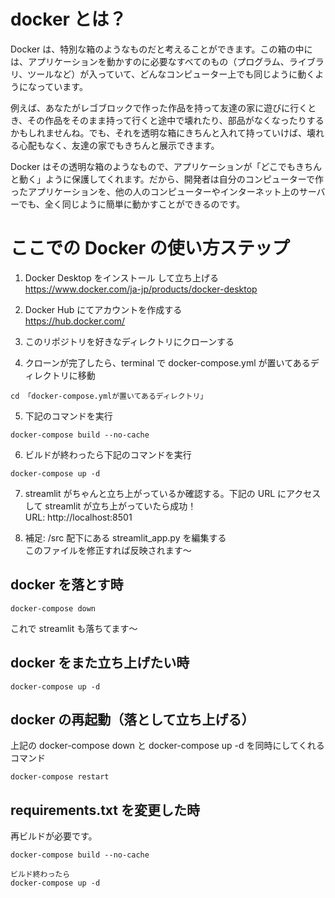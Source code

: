 # docker とは？

Docker は、特別な箱のようなものだと考えることができます。この箱の中には、アプリケーションを動かすのに必要なすべてのもの（プログラム、ライブラリ、ツールなど）が入っていて、どんなコンピューター上でも同じように動くようになっています。

例えば、あなたがレゴブロックで作った作品を持って友達の家に遊びに行くとき、その作品をそのまま持って行くと途中で壊れたり、部品がなくなったりするかもしれませんね。でも、それを透明な箱にきちんと入れて持っていけば、壊れる心配もなく、友達の家でもきちんと展示できます。

Docker はその透明な箱のようなもので、アプリケーションが「どこでもきちんと動く」ように保護してくれます。だから、開発者は自分のコンピューターで作ったアプリケーションを、他の人のコンピューターやインターネット上のサーバーでも、全く同じように簡単に動かすことができるのです。

# ここでの Docker の使い方ステップ

1. Docker Desktop をインストール して立ち上げる
   https://www.docker.com/ja-jp/products/docker-desktop

2. Docker Hub にてアカウントを作成する  
   https://hub.docker.com/

3. このリポジトリを好きなディレクトリにクローンする

4. クローンが完了したら、terminal で docker-compose.yml が置いてあるディレクトリに移動

```
cd 「docker-compose.ymlが置いてあるディレクトリ」
```

5. 下記のコマンドを実行

```
docker-compose build --no-cache
```

6. ビルドが終わったら下記のコマンドを実行

```
docker-compose up -d
```

7. streamlit がちゃんと立ち上がっているか確認する。下記の URL にアクセスして streamlit が立ち上がっていたら成功！  
   URL: http://localhost:8501

8. 補足: /src 配下にある streamlit_app.py を編集する  
   このファイルを修正すれば反映されます〜

## docker を落とす時

```
docker-compose down
```

これで streamlit も落ちてます〜

## docker をまた立ち上げたい時

```
docker-compose up -d
```

## docker の再起動（落として立ち上げる）

上記の docker-compose down と docker-compose up -d を同時にしてくれるコマンド

```
docker-compose restart
```

## requirements.txt を変更した時

再ビルドが必要です。

```
docker-compose build --no-cache

ビルド終わったら
docker-compose up -d
```
